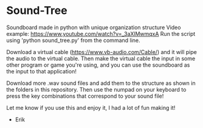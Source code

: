 # Sound-Tree
Soundboard made in python with unique organization structure
Video example: https://www.youtube.com/watch?v=_3aXlMwmqxA
Run the script using 'python sound_tree.py' from the command line.

Download a virtual cable (https://www.vb-audio.com/Cable/) and it will pipe the audio to the virtual cable. Then make the virtual cable the input in some other program or game you're using, and you can use the soundboard as the input to that application!

Download more .wav sound files and add them to the structure as shown in the folders in this repository. Then use the numpad on your keyboard to press the key combinations that correspond to your sound file!

Let me know if you use this and enjoy it, I had a lot of fun making it!

- Erik

